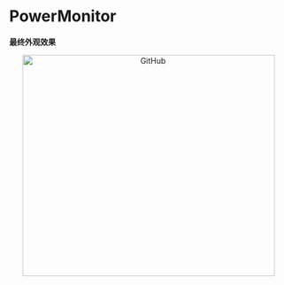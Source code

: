 
# PowerMonitor

**最终外观效果**
<div align=center><img align="center" src="https://github.com/zhbi98/power-monitor/blob/main/image/power_monitor.png" alt="GitHub" title="GitHub,Social Coding" width="456" height="400"/></div>

